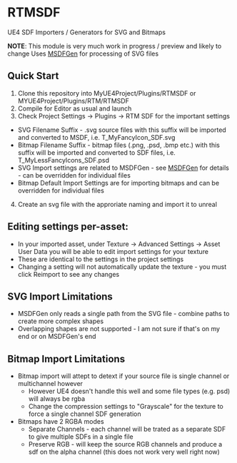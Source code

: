 # RTMSDF
UE4 SDF Importers / Generators for SVG and Bitmaps

**NOTE**: This module is very much work in progress / preview and likely to change
Uses [MSDFGen](https://github.com/Chlumsky/msdfgen) for processing of SVG files


## Quick Start
1. Clone this repository into MyUE4Project/Plugins/RTMSDF or MYUE4Project/Plugins/RTM/RTMSDF
2. Compile for Editor as usual and launch
3. Check Project Settings -> Plugins -> RTM SDF for the important settings
  * SVG Filename Suffix - .svg source files with this suffix will be imported and converted to MSDF, i.e. T_MyFancyIcon_SDF.svg
  * Bitmap Filename Suffix - bitmap files (.png, .psd, .bmp etc.) with this suffix will be imported and converted to SDF files, i.e. T_MyLessFancyIcons_SDF.psd
  * SVG Import settings are related to MSDFGen - see [MSDFGen](https://github.com/Chlumsky/msdfgen) for details - can be overridden for individual files
  * Bitmap Default Import Settings are for importing bitmaps and can be overridden for individual files
4. Create an svg file with the approriate naming and import it to unreal

## Editing settings per-asset:
* In your imported asset, under Texture -> Advanced Settings -> Asset User Data you will be able to edit import settings for your texture
* These are identical to the settings in the project settings
* Changing a setting will not automatically update the texture - you must click Reimport to see any changes

## SVG Import Limitations
* MSDFGen only reads a single path from the SVG file - combine paths to create more complex shapes
* Overlapping shapes are not supported - I am not sure if that's on my end or on MSDFGen's end

## Bitmap Import Limitations
* Bitmap import will attept to detext if your source file is single channel or multichannel however
  * However UE4 doesn't handle this well and some file types (e.g. psd) will always be rgba
  * Change the compression settings to "Grayscale" for the texture to force a single channel SDF generation
* Bitmaps have 2 RGBA modes
  * Separate Channels - each channel will be trated as a separate SDF to give multiple SDFs in a single file
  * Preserve RGB - will keep the source RGB channels and produce a sdf on the alpha channel (this does not work very well right now)
